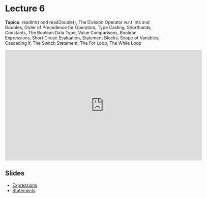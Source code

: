 # Lecture 6

**Topics:** readInt() and readDouble(), The Division Operator w.r.t ints and Doubles, Order of Precedence for Operators, Type Casting, Shorthands, Constants, The Boolean Data Type, Value Comparisons, Boolean Expressions, Short Circuit Evaluation, Statement Blocks, Scope of Variables, Cascading if, The Switch Statement, The For Loop, The While Loop

<iframe width="640" height="360" src="http://www.youtube.com/embed/GPWah4wbwYs?feature=player_detailpage" frameborder="0" allowfullscreen></iframe>

## Slides

* [Expressions](/public/course/handouts/Expressions.pdf)
* [Statements](/public/course/handouts/Statements.pdf)
